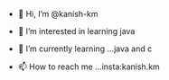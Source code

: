 - 👋 Hi, I’m @kanish-km
- 👀 I’m interested in learning java
- 🌱 I’m currently learning ...java and c

- 📫 How to reach me ...insta:kanish.km

<!---
kanish-km/kanish-km is a ✨ special ✨ repository because its `README.md` (this file) appears on your GitHub profile.
You can click the Preview link to take a look at your changes.
--->
